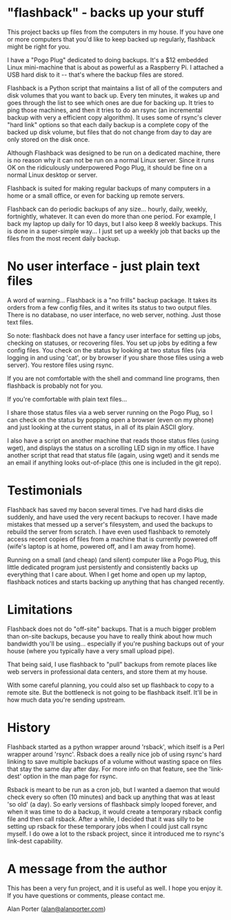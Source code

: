 
# "flashback" - backs up your stuff

This project backs up files from the computers in my house.  If you have one or
more computers that you'd like to keep backed up regularly, flashback might be
right for you.

I have a "Pogo Plug" dedicated to doing backups.  It's a $12 embedded Linux
mini-machine that is about as powerful as a Raspberry Pi.  I attached a USB
hard disk to it -- that's where the backup files are stored.

Flashback is a Python script that maintains a list of all of the computers and
disk volumes that you want to back up.  Every ten minutes, it wakes up and goes
through the list to see which ones are due for backing up.  It tries to ping
those machines, and then it tries to do an rsync (an incremental backup with
very a efficient copy algorithm).  It uses some of rsync's clever "hard link"
options so that each daily backup is a complete copy of the backed up disk
volume, but files that do not change from day to day are only stored on the
disk once.

Although Flashback was designed to be run on a dedicated machine, there is no
reason why it can not be run on a normal Linux server.  Since it runs OK on the
ridiculously underpowered Pogo Plug, it should be fine on a normal Linux
desktop or server.

Flashback is suited for making regular backups of many computers in a home or a
small office, or even for backing up remote servers.

Flashback can do periodic backups of any size... hourly, daily, weekly,
fortnightly, whatever.  It can even do more than one period.  For example, I
back my laptop up daily for 10 days, but I also keep 8 weekly backups.  This is
done in a super-simple way... I just set up a weekly job that backs up the
files from the most recent daily backup.

# No user interface - just plain text files

A word of warning... Flashback is a "no frills" backup package.  It takes its
orders from a few config files, and it writes its status to two output files.
There is no database, no user interface, no web server, nothing.  Just those
text files.

So note: flashback does not have a fancy user interface for setting up jobs,
checking on statuses, or recovering files.  You set up jobs by editing a few
config files.  You check on the status by looking at two status files (via
logging in and using 'cat', or by browser if you share those files using a web
server).  You restore files using rsync.

If you are not comfortable with the shell and command line programs, then
flashback is probably not for you.

If you're comfortable with plain text files...

I share those status files via a web server running on the Pogo Plug, so I can
check on the status by popping open a browser (even on my phone) and just
looking at the current status, in all of its plain ASCII glory.

I also have a script on another machine that reads those status files (using
wget), and displays the status on a scrolling LED sign in my office.  I have
another script that read that status file (again, using wget) and it sends me
an email if anything looks out-of-place (this one is included in the git repo).

# Testimonials

Flashback has saved my bacon several times.  I've had hard disks die suddenly,
and have used the very recent backups to recover.  I have made mistakes that
messed up a server's filesystem, and used the backups to rebuild the server
from scratch.  I have even used flashback to remotely access recent copies of
files from a machine that is currently powered off (wife's laptop is at home,
powered off, and I am away from home).

Running on a small (and cheap) (and silent) computer like a Pogo Plug, this
little dedicated program just persistently and consistently backs up everything
that I care about.  When I get home and open up my laptop, flashback notices
and starts backing up anything that has changed recently.

# Limitations

Flashback does not do "off-site" backups.  That is a much bigger problem than
on-site backups, because you have to really think about how much bandwidth
you'll be using... especially if you're pushing backups out of your house
(where you typically have a very small upload pipe).

That being said, I use flashback to "pull" backups from remote places like web
servers in professional data centers, and store them at my house.

With some careful planning, you could also set up flashback to copy to a remote
site.  But the bottleneck is not going to be flashback itself.  It'll be in how
much data you're sending upstream.

# History

Flashback started as a python wrapper around 'rsback', which itself is a Perl
wrapper around 'rsync'.  Rsback does a really nice job of using rsync's hard
linking to save multiple backups of a volume without wasting space on files
that stay the same day after day.  For more info on that feature, see the
'link-dest' option in the man page for rsync.

Rsback is meant to be run as a cron job, but I wanted a daemon that would check
every so often (10 minutes) and back up anything that was at least 'so old' (a
day).  So early versions of flashback simply looped forever, and when it was
time to do a backup, it would create a temporary rsback config file and then
call rsback.  After a while, I decided that it was silly to be setting up
rsback for these temporary jobs when I could just call rsync myself.  I do owe
a lot to the rsback project, since it introduced me to rsync's link-dest
capability.

# A message from the author

This has been a very fun project, and it is useful as well.  I hope you enjoy
it.  If you have questions or comments, please contact me.

Alan Porter
(alan@alanporter.com)

